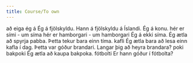 ```yaml
---
title: Course/To own
---
```


<vocabulary>
að eiga
ég á
Ég á fjölskyldu.
Hann á fjölskyldu á Íslandi.
Ég á konu.
hér er sími - um síma
hér er hamborgari - um hamborgari
Ég á ekki síma.
Ég ætla að spyrja pabba.
Þetta tekur bara einn tíma.
kafli
Ég ætla bara að lesa einn kafla í dag.
Þetta var góður brandari.
Langar þig að heyra brandara?
poki
bakpoki
Ég ætla að kaupa bakpoka.
fótbolti
Er hann góður í fótbolta?
</vocabulary>
